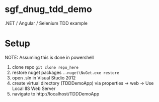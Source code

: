 # sgf_dnug_tdd_demo
.NET / Angular / Selenium TDD example

# Setup
NOTE: Assuming this is done in powershell
1. clone repo <code>git clone repo_here</code>
2. restore nuget packages <code>.\.nuget\NuGet.exe restore</code>
3. open .sln in Visual Studio 2012
4. create virtual directory (TDDDemoApp) via properties -> web -> Use Local IIS Web Server
5. navigate to http://localhost/TDDDemoApp
